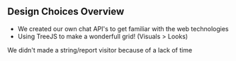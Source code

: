 ## Design Choices Overview

- We created our own chat API's to get familiar with the web technologies
- Using TreeJS to make a wonderfull grid! (Visuals > Looks)

We didn't made a string/report visitor because of a lack of time